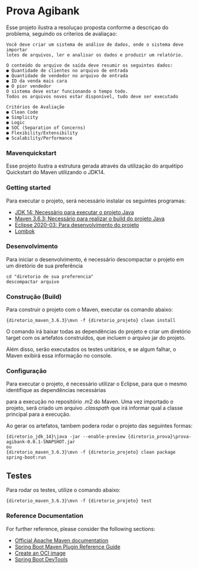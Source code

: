 # Prova Agibank

  Esse projeto ilustra a resoluçao proposta conforme a descriçao do problema, seguindo os criterios de avaliaçao:

```shell
Você deve criar um sistema de análise de dados, onde o sistema deve importar
lotes de arquivos, ler e analisar os dados e produzir um relatório.

O conteúdo do arquivo de saída deve resumir os seguintes dados:
● Quantidade de clientes no arquivo de entrada
● Quantidade de vendedor no arquivo de entrada
● ID da venda mais cara
● O pior vendedor
O sistema deve estar funcionando o tempo todo.
Todos os arquivos novos estar disponível, tudo deve ser executado
```
  

```shell
Critérios de Avaliação
● Clean Code
● Simplicity
● Logic
● SOC (Separation of Concerns)
● Flexibility/Extensibility
● Scalability/Performance
```

### Mavenquickstart

Esse projeto ilustra a estrutura gerada através da utilização do arquétipo Quickstart do Maven utilizando o JDK14.

### Getting started

Para executar o projeto, será necessário instalar os seguintes programas:

- [JDK 14: Necessário para executar o projeto Java](https://www.oracle.com/java/technologies/javase-jdk14-downloads.html) 
- [Maven 3.6.3: Necessário para realizar o build do projeto Java](http://mirror.nbtelecom.com.br/apache/maven/maven-3/3.6.3/source/apache-maven-3.6.3-src.zip) 
- [Eclipse 2020-03: Para desenvolvimento do projeto](https://www.eclipse.org/downloads/packages/release/2020-03/m3) 
- [Lombok](https://projectlombok.org/downloads/lombok.jar)



### Desenvolvimento

Para iniciar o desenvolvimento, é necessário descompactar o projeto em um diretório de sua preferência

```shell
cd "diretorio de sua preferencia"
descompactar arquivo
```


### Construção (Build)

Para construir o projeto com o Maven, executar os comando abaixo:

```shell
{diretorio_maven_3.6.3}\mvn -f {diretorio_projeto} clean install
```

O comando irá baixar todas as dependências do projeto e criar um diretório target com os artefatos construídos, que incluem o arquivo jar do projeto. <p>
Além disso, serão executados os testes unitários, e se algum falhar, o Maven exibirá essa informação no console.


### Configuração

Para executar o projeto, é necessário utilizar o Eclipse, para que o mesmo identifique as dependências necessárias <p>
para a execução no repositório .m2 do Maven. Uma vez importado o projeto, será criado um arquivo *.classpath* que irá informar qual a classe principal para a execução.
<p>
Ao gerar os artefatos, tambem podera rodar o projeto das seguintes formas:

```shell
{diretorio_jdk_14}\java -jar --enable-preview {diretorio_prova}\prova-agibank-0.0.1-SNAPSHOT.jar
ou
{diretorio_maven_3.6.3}\mvn -f {diretorio_projeto} clean package spring-boot:run
```


## Testes

Para rodar os testes, utilize o comando abaixo:

```
{diretorio_maven_3.6.3}\mvn -f {diretorio_projeto} test
```

### Reference Documentation
For further reference, please consider the following sections:

* [Official Apache Maven documentation](https://maven.apache.org/guides/index.html)
* [Spring Boot Maven Plugin Reference Guide](https://docs.spring.io/spring-boot/docs/2.3.1.RELEASE/maven-plugin/reference/html/)
* [Create an OCI image](https://docs.spring.io/spring-boot/docs/2.3.1.RELEASE/maven-plugin/reference/html/#build-image)
* [Spring Boot DevTools](https://docs.spring.io/spring-boot/docs/2.3.1.RELEASE/reference/htmlsingle/#using-boot-devtools)

